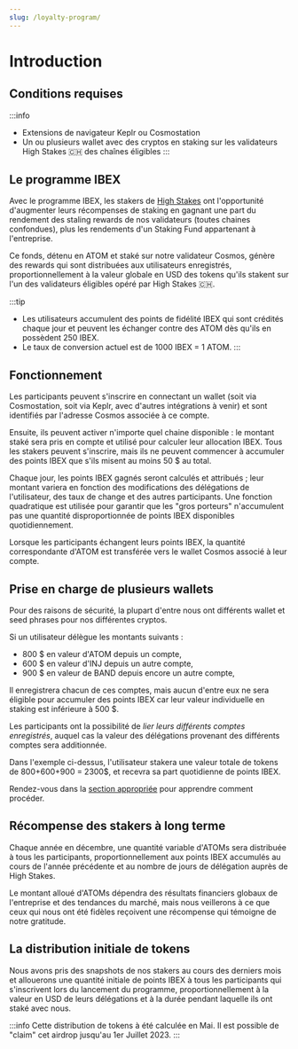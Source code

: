 ```yaml
---
slug: /loyalty-program/
---
```

# Introduction

## Conditions requises
:::info
* Extensions de navigateur Keplr ou Cosmostation
* Un ou plusieurs wallet avec des cryptos en staking sur les validateurs High Stakes 🇨🇭 des chaînes éligibles
:::

## Le programme IBEX

Avec le programme IBEX, les stakers de <a href="https://highstakes.ch">High Stakes</a> ont l'opportunité d'augmenter leurs récompenses de staking en gagnant une part du rendement des staling rewards de nos validateurs (toutes chaines confondues), plus les rendements d'un Staking Fund appartenant à l'entreprise.

Ce fonds, détenu en ATOM et staké sur notre validateur Cosmos, génère des rewards qui sont distribuées aux utilisateurs enregistrés, proportionnellement à la valeur globale en USD des tokens qu'ils stakent sur l'un des validateurs éligibles opéré par High Stakes 🇨🇭.

:::tip
- Les utilisateurs accumulent des points de fidélité IBEX qui sont crédités chaque jour et peuvent les échanger contre des ATOM dès qu'ils en possèdent 250 IBEX.
- Le taux de conversion actuel est de 1000 IBEX = 1 ATOM.
:::

## Fonctionnement

Les participants peuvent s'inscrire en connectant un wallet (soit via Cosmostation, soit via Keplr, avec d'autres intégrations à venir) et sont identifiés par l'adresse Cosmos associée à ce compte.

Ensuite, ils peuvent activer n'importe quel chaine disponible : le montant staké sera pris en compte et utilisé pour calculer leur allocation IBEX.
Tous les stakers peuvent s'inscrire, mais ils ne peuvent commencer à accumuler des points IBEX que s'ils misent au moins 50 $ au total.

Chaque jour, les points IBEX gagnés seront calculés et attribués ; leur montant variera en fonction des modifications des délégations de l'utilisateur, des taux de change et des autres participants. Une fonction quadratique est utilisée pour garantir que les "gros porteurs" n'accumulent pas une quantité disproportionnée de points IBEX disponibles quotidiennement.

Lorsque les participants échangent leurs points IBEX, la quantité correspondante d'ATOM est transférée vers le wallet Cosmos associé à leur compte.

## Prise en charge de plusieurs wallets

Pour des raisons de sécurité, la plupart d'entre nous ont différents wallet et seed phrases pour nos différentes cryptos.

Si un utilisateur délègue les montants suivants :

- 800 $ en valeur d'ATOM depuis un compte,
- 600 $ en valeur d'INJ depuis un autre compte,
- 900 $ en valeur de BAND depuis encore un autre compte,

Il enregistrera chacun de ces comptes, mais aucun d'entre eux ne sera éligible pour accumuler des points IBEX car leur valeur individuelle en staking est inférieure à 500 $.

Les participants ont la possibilité de _lier leurs différents comptes enregistrés_, auquel cas la valeur des délégations provenant des différents comptes sera additionnée.

Dans l'exemple ci-dessus, l'utilisateur stakera une valeur totale de tokens de 800+600+900 = 2300$, et recevra sa part quotidienne de points IBEX.

Rendez-vous dans la <a href="/loyalty-program/link/">section appropriée</a> pour apprendre comment procéder.

## Récompense des stakers à long terme

Chaque année en décembre, une quantité variable d'ATOMs sera distribuée à tous les participants, proportionnellement aux points IBEX accumulés au cours de l'année précédente et au nombre de jours de délégation auprès de High Stakes.

Le montant alloué d'ATOMs dépendra des résultats financiers globaux de l'entreprise et des tendances du marché, mais nous veillerons à ce que ceux qui nous ont été fidèles reçoivent une récompense qui témoigne de notre gratitude.

## La distribution initiale de tokens

Nous avons pris des snapshots de nos stakers au cours des derniers mois et allouerons une quantité initiale de points IBEX à tous les participants qui s'inscrivent lors du lancement du programme, proportionnellement à la valeur en USD de leurs délégations et à la durée pendant laquelle ils ont staké avec nous.

:::info
Cette distribution de tokens à été calculée en Mai. Il est possible de "claim" cet airdrop jusqu'au 1er Juillet 2023.
:::
